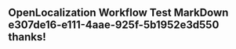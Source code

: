 <properties
ms.topic="hero-topic"
ms.test1="hero-topic"
ms.test2="test"/>

## OpenLocalization Workflow Test MarkDown e307de16-e111-4aae-925f-5b1952e3d550 thanks!
